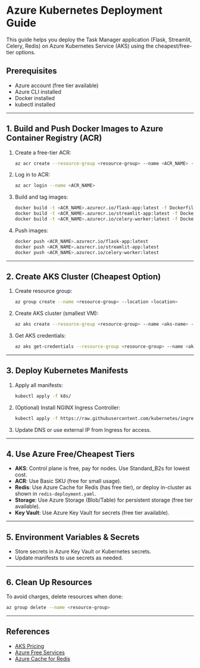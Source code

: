 # Azure Kubernetes Deployment Guide

This guide helps you deploy the Task Manager application (Flask, Streamlit, Celery, Redis) on Azure Kubernetes Service (AKS) using the cheapest/free-tier options.

## Prerequisites
- Azure account (free tier available)
- Azure CLI installed
- Docker installed
- kubectl installed

---

## 1. Build and Push Docker Images to Azure Container Registry (ACR)

1. Create a free-tier ACR:
   ```sh
   az acr create --resource-group <resource-group> --name <ACR_NAME> --sku Basic
   ```
2. Log in to ACR:
   ```sh
   az acr login --name <ACR_NAME>
   ```
3. Build and tag images:
   ```sh
   docker build -t <ACR_NAME>.azurecr.io/flask-app:latest -f Dockerfile .
   docker build -t <ACR_NAME>.azurecr.io/streamlit-app:latest -f Dockerfile .
   docker build -t <ACR_NAME>.azurecr.io/celery-worker:latest -f Dockerfile .
   ```
4. Push images:
   ```sh
   docker push <ACR_NAME>.azurecr.io/flask-app:latest
   docker push <ACR_NAME>.azurecr.io/streamlit-app:latest
   docker push <ACR_NAME>.azurecr.io/celery-worker:latest
   ```

---

## 2. Create AKS Cluster (Cheapest Option)

1. Create resource group:
   ```sh
   az group create --name <resource-group> --location <location>
   ```
2. Create AKS cluster (smallest VM):
   ```sh
   az aks create --resource-group <resource-group> --name <aks-name> --node-count 1 --node-vm-size Standard_B2s --generate-ssh-keys --attach-acr <ACR_NAME>
   ```
3. Get AKS credentials:
   ```sh
   az aks get-credentials --resource-group <resource-group> --name <aks-name>
   ```

---

## 3. Deploy Kubernetes Manifests

1. Apply all manifests:
   ```sh
   kubectl apply -f k8s/
   ```
2. (Optional) Install NGINX Ingress Controller:
   ```sh
   kubectl apply -f https://raw.githubusercontent.com/kubernetes/ingress-nginx/controller-v1.9.0/deploy/static/provider/cloud/deploy.yaml
   ```
3. Update DNS or use external IP from Ingress for access.

---

## 4. Use Azure Free/Cheapest Tiers

- **AKS**: Control plane is free, pay for nodes. Use Standard_B2s for lowest cost.
- **ACR**: Use Basic SKU (free for small usage).
- **Redis**: Use Azure Cache for Redis (has free tier), or deploy in-cluster as shown in `redis-deployment.yaml`.
- **Storage**: Use Azure Storage (Blob/Table) for persistent storage (free tier available).
- **Key Vault**: Use Azure Key Vault for secrets (free tier available).

---

## 5. Environment Variables & Secrets
- Store secrets in Azure Key Vault or Kubernetes secrets.
- Update manifests to use secrets as needed.

---

## 6. Clean Up Resources
To avoid charges, delete resources when done:
```sh
az group delete --name <resource-group>
```

---

## References
- [AKS Pricing](https://azure.microsoft.com/en-us/pricing/details/kubernetes-service/)
- [Azure Free Services](https://azure.microsoft.com/en-us/free/)
- [Azure Cache for Redis](https://azure.microsoft.com/en-us/services/cache/)
